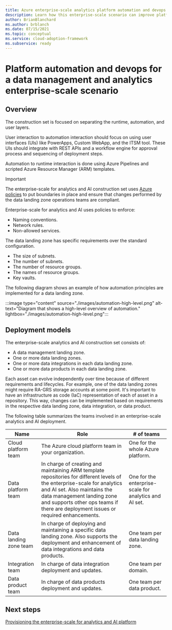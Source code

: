 ```yaml
---
title: Azure enterprise-scale analytics platform automation and devops
description: Learn how this enterprise-scale scenario can improve platform automation and devops of data management and analytics.
author: BrianBlanchard
ms.author: brblanch
ms.date: 07/15/2021
ms.topic: conceptual
ms.service: cloud-adoption-framework
ms.subservice: ready
---
```


# Platform automation and devops for a data management and analytics enterprise-scale scenario

## Overview

The construction set is focused on separating the runtime, automation, and user layers.

User interaction to automation interaction should focus on using user interfaces (UIs) like PowerApps, Custom WebApp, and the ITSM tool. These UIs should integrate with REST APIs and a workflow engine for approval process and sequencing of deployment steps.

Automation to runtime interaction is done using Azure Pipelines and scripted Azure Resource Manager (ARM) templates.

> [!IMPORTANT]
> The enterprise-scale for analytics and AI construction set uses [Azure policies](/azure/governance/policy/overview) to put boundaries in place and ensure that changes performed by the data landing zone operations teams are compliant.

Enterprise-scale for analytics and AI uses policies to enforce:

- Naming conventions.
- Network rules.
- Non-allowed services.

The data landing zone has specific requirements over the standard configuration.

- The size of subnets.
- The number of subnets.
- The number of resource groups.
- The names of resource groups.
- Key vaults.

The following diagram shows an example of how automation principles are implemented for a data landing zone.

:::image type="content" source="./images/automation-high-level.png" alt-text="Diagram that shows a high-level overview of automation." lightbox="./images/automation-high-level.png":::

## Deployment models

The enterprise-scale analytics and AI construction set consists of:

- A data management landing zone.
- One or more data landing zones.
- One or more data integrations in each data landing zone.
- One or more data products in each data landing zone.

Each asset can evolve independently over time because of different requirements and lifecycles. For example, one of the data landing zones might require RA-GRS storage accounts at some point. It's important to have an infrastructure as code (IaC) representation of each of asset in a repository. This way, changes can be implemented based on requirements in the respective data landing zone, data integration, or data product.

The following table summarizes the teams involved in an enterprise-scale analytics and AI deployment.

| Name | Role | # of teams |
|-|-|-|
| Cloud platform team | The Azure cloud platform team in your organization. | One for the whole Azure platform. |
| Data platform team | In charge of creating and maintaining ARM template repositories for different levels of the enterprise-scale for analytics and AI set. Also maintains the data management landing zone and supports other ops teams if there are deployment issues or required enhancements. | One for the enterprise-scale for analytics and AI set. |
| Data landing zone team | In charge of deploying and maintaining a specific data landing zone. Also supports the deployment and enhancement of data integrations and data products. | One team per data landing zone. |
| Integration team | In charge of data integration deployment and updates. | One team per domain. |
| Data product team |In charge of data products deployment and updates. | One team per data product. |

## Next steps

[Provisioning the enterprise-scale for analytics and AI platform](eslz-platform-provisioning.md)
